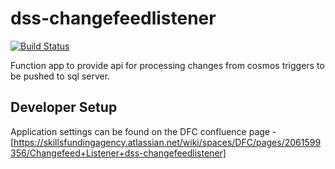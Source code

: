 # dss-changefeedlistener

[![Build Status](https://sfa-gov-uk.visualstudio.com/CDS%202.0/_apis/build/status/Yaml/dss-changefeedlistener?repoName=SkillsFundingAgency%2Fdss-changefeedlistener&branchName=master-v2)](https://sfa-gov-uk.visualstudio.com/CDS%202.0/_build/latest?definitionId=1564&repoName=SkillsFundingAgency%2Fdss-changefeedlistener&branchName=master-v2)


Function app to provide api for processing changes from cosmos triggers to be pushed to sql server.

## Developer Setup

Application settings can be found on the DFC confluence page - [https://skillsfundingagency.atlassian.net/wiki/spaces/DFC/pages/2061599356/Changefeed+Listener+dss-changefeedlistener]
